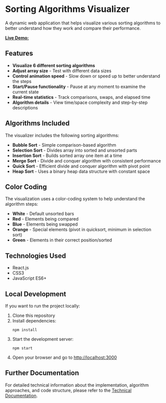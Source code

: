 # Sorting Algorithms Visualizer

A dynamic web application that helps visualize various sorting algorithms to better understand how they work and compare their performance.

**[Live Demo: ](https://mian-abd.github.io/Sorting-Visualizer/)**

## Features

- **Visualize 6 different sorting algorithms**
- **Adjust array size** - Test with different data sizes
- **Control animation speed** - Slow down or speed up to better understand the steps
- **Start/Pause functionality** - Pause at any moment to examine the current state
- **Real-time statistics** - Track comparisons, swaps, and elapsed time
- **Algorithm details** - View time/space complexity and step-by-step descriptions

## Algorithms Included

The visualizer includes the following sorting algorithms:

- **Bubble Sort** - Simple comparison-based algorithm
- **Selection Sort** - Divides array into sorted and unsorted parts
- **Insertion Sort** - Builds sorted array one item at a time
- **Merge Sort** - Divide and conquer algorithm with consistent performance
- **Quick Sort** - Efficient divide and conquer algorithm with pivot point
- **Heap Sort** - Uses a binary heap data structure with constant space

## Color Coding

The visualization uses a color-coding system to help understand the algorithm steps:

- **White** - Default unsorted bars
- **Red** - Elements being compared
- **Blue** - Elements being swapped
- **Orange** - Special elements (pivot in quicksort, minimum in selection sort)
- **Green** - Elements in their correct position/sorted

## Technologies Used

- React.js
- CSS3
- JavaScript ES6+

## Local Development

If you want to run the project locally:

1. Clone this repository
2. Install dependencies:
   ```
   npm install
   ```
3. Start the development server:
   ```
   npm start
   ```
4. Open your browser and go to [http://localhost:3000](http://localhost:3000)

## Further Documentation

For detailed technical information about the implementation, algorithm approaches, and code structure, please refer to the [Technical Documentation](./src/README.md). 